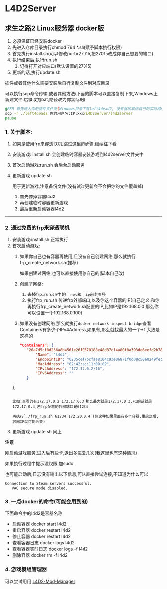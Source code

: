 # L4D2Server
## 求生之路2 Linux服务器 docker版

1. 必须保证已经安装docker
2. 先进入仓库目录执行chmod 764 *.sh(赋予脚本执行权限)
3. 首先执行install.sh(可以修改port=27015,把27015改成你自己想要的端口)
4. 执行结束后,执行run.sh
   1. 记得打开对应端口(默认设置的27015)
5. 更新的话,执行update.sh

插件或者其他什么需要安装后自行复制文件到对应目录

可以执行scp命令传输,或者其他方法(下面的脚本可以直接复制下来,Windows上新建文件.后缀改为bat,路径改为你实际的)
```bat
@REM 首先进入你的插件文件夹(Windows目录下有left4dead2, 没有就改成你自己的实际路径)
scp -r ./left4dead2 你的用户名:IP:xxx/L4D2Server/l4d2server
pause
```


### 1. 关于脚本:
   1. 如果是使用frp来穿透联机,跳过这里的步骤,继续往下看
   2. 安装游戏: install.sh 会创建临时容器安装游戏到l4d2server文件夹中
   3. 首次启动游戏:run.sh 会后台启动服务
   4. 更新游戏 update.sh 
      
      用于更新游戏,注意备份文件(没有试过更新会不会把你的文件覆盖掉)
      1. 首先停掉容器l4d2
      2. 再创建临时容器更新游戏
      3. 最后重新启动容器l4d2
****

### 2. 通过免费的frp来穿透联机
   1. 安装游戏:install.sh 正常执行
   2. 首次启动游戏:
      1. 如果你自己也有容器再使用,且没有自己创建网络,那么就执行frp_create_network.sh(推荐)

         如果创建过网络,也可以直接使用你自己的(脚本自己改)
      2. 创建了网络:
         1. 去掉frp_run.sh中的`--net`和`--ip`前的#号
         1. 执行frp_run.sh 传递frp外部端口,以及你这个容器的IP(自己定义,和你再执行frp_create_network.sh配置的IP,比如IP是192.168.0.0 那么你可以设置一个192.168.0.100)
      3. 如果没有创建网络
         那么就执行`docker network inspect bridge`查看Containers有多少个IPv4Address,如果有,那么就找最大的一个+1
         大致是这样的
         ```json
         "Containers": {
            "20a7d5cf8d236a8b4561e26f0570188e48d87cf4a80f8a393de6eefd2b78139e": {
                "Name": "l4d2",
                "EndpointID": "0235cef7bcfae8104c93e06871f0d08c50e0249feccdfd22493764872995deb9",
                "MacAddress": "02:42:ac:11:00:02",
                "IPv4Address": "172.17.0.2/16",
                "IPv6Address": ""
            }
        },
         ```

         比如:查看的有172.17.0.2 172.17.0.3 那么最大就是172.17.0.3,+1的话就是172.17.0.4,若frp配置的外部端口是61234

         再执行`./frp_run.sh 61234 172.20.0.4`(但这种如果里面有多个容器,重启之后,容器IP就可能会变)
   3. 更新游戏 update.sh 同上

**注意**

刚启动游戏服务,进入后有些卡,退出多进去几次(我这里也有这种情况)

如果执行过程中提示没权限,加sudo

也可能启动后,日志没有输出以下信息,可以直接尝试连接,不知道为什么可以

```bat
Connection to Steam servers successful.
   VAC secure mode disabled.
```

### 3. 一点docker的命令(可能会用到的)

下面命令中的l4d2是容器名称
- 启动容器 docker start l4d2
- 重启容器 docker restart l4d2
- 停止容器 docker restart l4d2
- 查看容器日志 docker logs l4d2
- 查看容器实时日志 docker logs -f l4d2
- 删除容器 docker rm -f l4d2


### 4. 游戏模组管理器
可以尝试用用 [L4D2-Mod-Manager](https://github.com/fdklgbh/L4D2-Mod-Manager)